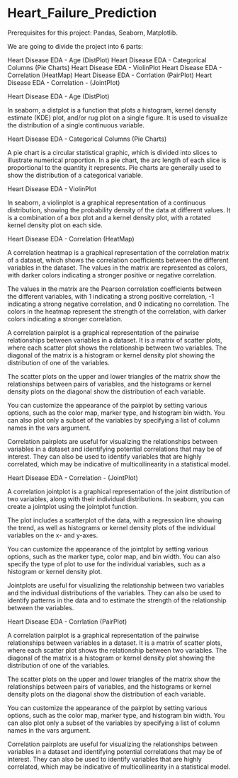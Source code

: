 # Heart_Failure_Prediction
Prerequisites for this project: Pandas, Seaborn, Matplotlib.

We are going to divide the project into 6 parts:

Heart Disease EDA - Age (DistPlot)
Heart Disease EDA - Categorical Columns (Pie Charts)
Heart Disease EDA - ViolinPlot
Heart Disease EDA - Correlation (HeatMap)
Heart Disease EDA - Corrlation (PairPlot)
Heart Disease EDA - Correlation - (JointPlot)

Heart Disease EDA - Age (DistPlot)

In seaborn, a distplot is a function that plots a histogram, kernel density estimate (KDE) plot, and/or rug plot on a single figure. It is used to visualize the distribution of a single continuous variable.


Heart Disease EDA - Categorical Columns (Pie Charts)

A pie chart is a circular statistical graphic, which is divided into slices to illustrate numerical proportion. In a pie chart, the arc length of each slice is proportional to the quantity it represents. Pie charts are generally used to show the distribution of a categorical variable.

Heart Disease EDA - ViolinPlot

In seaborn, a violinplot is a graphical representation of a continuous distribution, showing the probability density of the data at different values. It is a combination of a box plot and a kernel density plot, with a rotated kernel density plot on each side.


Heart Disease EDA - Correlation (HeatMap)

A correlation heatmap is a graphical representation of the correlation matrix of a dataset, which shows the correlation coefficients between the different variables in the dataset. The values in the matrix are represented as colors, with darker colors indicating a stronger positive or negative correlation.

The values in the matrix are the Pearson correlation coefficients between the different variables, with 1 indicating a strong positive correlation, -1 indicating a strong negative correlation, and 0 indicating no correlation. The colors in the heatmap represent the strength of the correlation, with darker colors indicating a stronger correlation.


A correlation pairplot is a graphical representation of the pairwise relationships between variables in a dataset. It is a matrix of scatter plots, where each scatter plot shows the relationship between two variables. The diagonal of the matrix is a histogram or kernel density plot showing the distribution of one of the variables.

The scatter plots on the upper and lower triangles of the matrix show the relationships between pairs of variables, and the histograms or kernel density plots on the diagonal show the distribution of each variable.

You can customize the appearance of the pairplot by setting various options, such as the color map, marker type, and histogram bin width. You can also plot only a subset of the variables by specifying a list of column names in the vars argument.

Correlation pairplots are useful for visualizing the relationships between variables in a dataset and identifying potential correlations that may be of interest. They can also be used to identify variables that are highly correlated, which may be indicative of multicollinearity in a statistical model.


Heart Disease EDA - Correlation - (JointPlot)

A correlation jointplot is a graphical representation of the joint distribution of two variables, along with their individual distributions. In seaborn, you can create a jointplot using the jointplot function.

The plot includes a scatterplot of the data, with a regression line showing the trend, as well as histograms or kernel density plots of the individual variables on the x- and y-axes.

You can customize the appearance of the jointplot by setting various options, such as the marker type, color map, and bin width. You can also specify the type of plot to use for the individual variables, such as a histogram or kernel density plot.

Jointplots are useful for visualizing the relationship between two variables and the individual distributions of the variables. They can also be used to identify patterns in the data and to estimate the strength of the relationship between the variables.

Heart Disease EDA - Corrlation (PairPlot)

A correlation pairplot is a graphical representation of the pairwise relationships between variables in a dataset. It is a matrix of scatter plots, where each scatter plot shows the relationship between two variables. The diagonal of the matrix is a histogram or kernel density plot showing the distribution of one of the variables.

The scatter plots on the upper and lower triangles of the matrix show the relationships between pairs of variables, and the histograms or kernel density plots on the diagonal show the distribution of each variable.

You can customize the appearance of the pairplot by setting various options, such as the color map, marker type, and histogram bin width. You can also plot only a subset of the variables by specifying a list of column names in the vars argument.

Correlation pairplots are useful for visualizing the relationships between variables in a dataset and identifying potential correlations that may be of interest. They can also be used to identify variables that are highly correlated, which may be indicative of multicollinearity in a statistical model.

 

